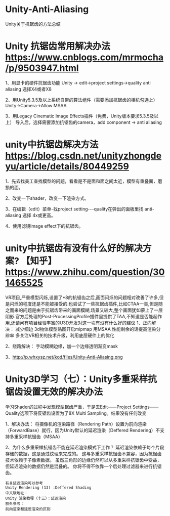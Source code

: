 # Unity-Anti-Aliasing
Unity关于抗锯齿的方法总结

# Unity 抗锯齿常用解决办法 https://www.cnblogs.com/mrmocha/p/9503947.html
1、用显卡的硬件抗锯齿功能
	Unity -> edit->project settings->quality  anti aliasing 选择X4或者X8
	
2、用Unity5.3.5及以上系统自带的算法组件（需要添加抗锯齿的相机勾选上）
	Unity->Camera->Allow MSAA

3、用Legacy Cinematic Image Effects插件（免费，Unity版本要求5.3.5及以上）
	导入后，选择需要添加抗锯齿的camera，add component -> anti aliasing
	
# unity中抗锯齿解决方法 https://blog.csdn.net/unityzhongdeyu/article/details/80449259
1、先去找美工查找模型的问题，看看是不是面和面之间太近，模型有重叠面，磨损的面。

2、改变一下shader，改变一下渲染方式。

3、在编辑（edit）菜单-找project setting---quality在弹出的面板里找 anti-aliasing   选择 4x或更高。

4、使用滤镜Image effect下的抗锯齿。

# unity中抗锯齿有没有什么好的解决方案? 【知乎】 https://www.zhihu.com/question/301465525
VR项目,严重模型闪烁,设置了*8的抗锯齿之后,画面闪烁的问题相对改善了许多,但是闪烁的程度还是不能被接受的.也尝试了一些抗锯齿插件,比如CTAA一类,但是随之而来的问题是由于抗锯齿带来的画面模糊,场景又较大,整个画面犹如蒙上了一层阴影.官方后处理的Post-ProcessingProfile插件里提供了TAA,不知道是否能起作用,还请问有项目经验丰富的U3D开发对这一块有没有什么好的建议
1、正向解决：	
	减少细边
	3d物体模型贴图开启mipmap
	用MSAA
	性能剩余的话提高渲染分辨率
	多关注VR相关的技术升级，利用底层硬件上的优化

2、绕路解决：
	手动模糊边缘，加一个边缘透明渐变mask
	
3、http://p.whxysz.net/kod/files/Unity-Anti-Aliasing.png

# Unity3D学习（七）：Unity多重采样抗锯齿设置无效的解决办法
学习Shader的过程中发现模型锯齿严重，于是去Edit——Project Settings——Quality选项下将反锯齿设置为了8X Multi Sampling。结果没有任何改变

1、解决办法：
	将摄像机的渲染路径（Rendering Path）设置为前向渲染（ForwardBase）就行，因为Unity默认的延迟渲染（Deffered Rendering）不支持多重采样抗锯齿（MSAA）

2、为什么多重采样抗锯齿不能在延迟渲染模式下工作？
	延迟渲染依赖于每个片段存储的数据，这是通过纹理来完成的。
	这与多重采样抗锯齿不兼容，因为抗锯齿技术依赖于子像素数据。
	虽然三角形的边缘仍然可以从多重采样抗锯齿中受益，但延迟渲染的数据仍然是混叠的。
	你将不得不依靠一个后处理过滤器来进行抗锯齿。
	
	有关延迟渲染可以参考
	Unity Rendering (13) :Deffered Shading
	中文版地址：
	Unity 渲染教程（十三）：延迟渲染
	额外参考：
	前向渲染和延迟渲染的区别
	


